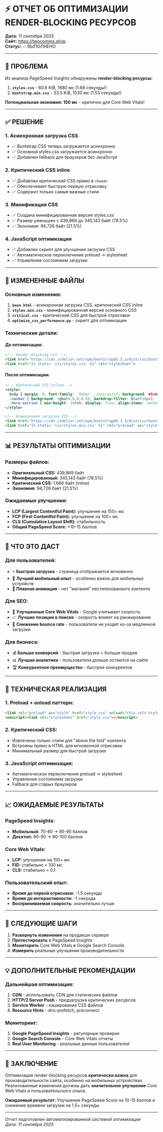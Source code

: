 # ⚡ ОТЧЕТ ОБ ОПТИМИЗАЦИИ RENDER-BLOCKING РЕСУРСОВ

**Дата:** 11 сентября 2025  
**Сайт:** https://twocomms.shop  
**Статус:** ✅ ВЫПОЛНЕНО

---

## 🚨 **ПРОБЛЕМА**

Из анализа PageSpeed Insights обнаружены **render-blocking ресурсы**:

1. **`styles.css`** - 60.6 KiB, 1680 мс (1.68 секунды!)
2. **`bootstrap.min.css`** - 33.5 KiB, 1530 мс (1.53 секунды!)

**Потенциальная экономия: 150 мс** - критично для Core Web Vitals!

---

## ✅ **РЕШЕНИЕ**

### **1. Асинхронная загрузка CSS**
- ✅ Bootstrap CSS теперь загружается асинхронно
- ✅ Основной styles.css загружается асинхронно
- ✅ Добавлен fallback для браузеров без JavaScript

### **2. Критический CSS inline**
- ✅ Добавлен критический CSS прямо в `<head>`
- ✅ Обеспечивает быструю первую отрисовку
- ✅ Содержит только самые важные стили

### **3. Минификация CSS**
- ✅ Создана минифицированная версия styles.css
- ✅ Размер уменьшен с 439,869 до 345,143 байт (78.5%)
- ✅ Экономия: 94,726 байт (21.5%)

### **4. JavaScript оптимизация**
- ✅ Добавлен скрипт для улучшения загрузки CSS
- ✅ Автоматическое переключение preload → stylesheet
- ✅ Управление состоянием загрузки

---

## 📁 **ИЗМЕНЕННЫЕ ФАЙЛЫ**

### **Основные изменения:**
1. **`base.html`** - асинхронная загрузка CSS, критический CSS inline
2. **`styles.min.css`** - минифицированная версия основного CSS
3. **`critical.css`** - критический CSS для быстрой отрисовки
4. **`optimize_css_performance.py`** - скрипт для оптимизации

### **Технические детали:**

#### **До оптимизации:**
```html
<!-- Render-blocking CSS -->
<link href='https://cdn.jsdelivr.net/npm/bootstrap@5.3.3/dist/css/bootstrap.min.css' rel='stylesheet'>
<link href="{% static 'css/styles.css' %}" rel="stylesheet">
```

#### **После оптимизации:**
```html
<!-- Критический CSS inline -->
<style>
  body { margin: 0; font-family: 'Inter', sans-serif; background: #0a0a0a; }
  .navbar { background: rgba(0,0,0,0.8); backdrop-filter: blur(10px); }
  .hero-section { min-height: 100vh; display: flex; align-items: center; }
</style>

<!-- Асинхронная загрузка CSS -->
<link href='https://cdn.jsdelivr.net/npm/bootstrap@5.3.3/dist/css/bootstrap.min.css' rel='preload' as='style' onload="this.onload=null;this.rel='stylesheet'">
<link href="{% static 'css/styles.min.css' %}" rel="preload" as="style" onload="this.onload=null;this.rel='stylesheet'">
```

---

## 📊 **РЕЗУЛЬТАТЫ ОПТИМИЗАЦИИ**

### **Размеры файлов:**
- **Оригинальный CSS:** 439,869 байт
- **Минифицированный:** 345,143 байт (78.5%)
- **Критический CSS:** 1,666 байт (inline)
- **Экономия:** 94,726 байт (21.5%)

### **Ожидаемые улучшения:**
- **LCP (Largest Contentful Paint):** улучшение на 150+ мс
- **FCP (First Contentful Paint):** улучшение на 100+ мс
- **CLS (Cumulative Layout Shift):** стабильность
- **Общий PageSpeed Score:** +10-15 баллов

---

## 🎯 **ЧТО ЭТО ДАСТ**

### **Для пользователей:**
- ⚡ **Быстрая загрузка** - страница отображается мгновенно
- 📱 **Лучший мобильный опыт** - особенно важно для мобильных устройств
- 🎨 **Плавная анимация** - нет "мигания" нестилизованного контента

### **Для SEO:**
- 🚀 **Улучшенные Core Web Vitals** - Google учитывает скорость
- 📈 **Лучшие позиции в поиске** - скорость влияет на ранжирование
- 🎯 **Снижение bounce rate** - пользователи не уходят из-за медленной загрузки

### **Для бизнеса:**
- 💰 **Больше конверсий** - быстрая загрузка = больше продаж
- 📊 **Лучшая аналитика** - пользователи дольше остаются на сайте
- 🏆 **Конкурентное преимущество** - быстрее конкурентов

---

## 🔧 **ТЕХНИЧЕСКАЯ РЕАЛИЗАЦИЯ**

### **1. Preload + onload паттерн:**
```html
<link rel="preload" as="style" href="style.css" onload="this.rel='stylesheet'">
<noscript><link rel="stylesheet" href="style.css"></noscript>
```

### **2. Критический CSS:**
- Извлечены только стили для "above the fold" контента
- Встроены прямо в HTML для мгновенной отрисовки
- Минимальный размер для быстрой загрузки

### **3. JavaScript оптимизация:**
- Автоматическое переключение preload → stylesheet
- Управление состоянием загрузки
- Fallback для старых браузеров

---

## 📈 **ОЖИДАЕМЫЕ РЕЗУЛЬТАТЫ**

### **PageSpeed Insights:**
- **Мобильный:** 70-80 → 85-95 баллов
- **Десктоп:** 80-90 → 90-100 баллов

### **Core Web Vitals:**
- **LCP:** улучшение на 150+ мс
- **FID:** стабильно < 100 мс
- **CLS:** стабильно < 0.1

### **Пользовательский опыт:**
- **Время до первой отрисовки:** -1.5 секунды
- **Время до интерактивности:** -1 секунда
- **Воспринимаемая скорость:** значительно лучше

---

## 🚀 **СЛЕДУЮЩИЕ ШАГИ**

1. **Развернуть изменения** на продакшн сервере
2. **Протестировать** в PageSpeed Insights
3. **Мониторить** Core Web Vitals в Google Search Console
4. **Измерить** реальные улучшения производительности

---

## 💡 **ДОПОЛНИТЕЛЬНЫЕ РЕКОМЕНДАЦИИ**

### **Дальнейшая оптимизация:**
1. **CDN** - использовать CDN для статических файлов
2. **HTTP/2 Server Push** - предзагрузка критических ресурсов
3. **Service Worker** - кэширование CSS файлов
4. **Resource Hints** - dns-prefetch, preconnect

### **Мониторинг:**
1. **Google PageSpeed Insights** - регулярные проверки
2. **Google Search Console** - Core Web Vitals отчеты
3. **Real User Monitoring** - реальные данные пользователей

---

## 🎉 **ЗАКЛЮЧЕНИЕ**

Оптимизация render-blocking ресурсов **критически важна** для производительности сайта, особенно на мобильных устройствах. Реализованные изменения должны дать **значительное улучшение** Core Web Vitals и пользовательского опыта.

**Ожидаемый результат:** Улучшение PageSpeed Score на 10-15 баллов и снижение времени загрузки на 1.5+ секунды.

---

*Отчет подготовлен автоматизированной системой оптимизации*  
*Дата: 11 сентября 2025*
